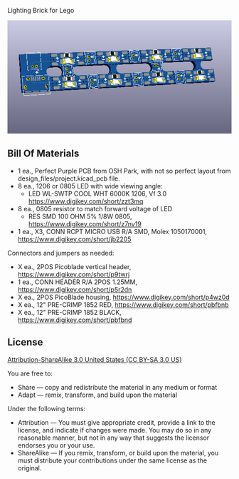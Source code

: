 Lighting Brick for Lego

![Picture](images/project.png) 


Bill Of Materials
----------------
  
- 1 ea., Perfect Purple PCB from OSH Park, with not so perfect layout from design_files/project.kicad_pcb file.
- 8 ea., 1206 or 0805 LED with wide viewing angle:
	- LED WL-SWTP COOL WHT 6000K 1206, Vf 3.0 https://www.digikey.com/short/zzt3mq
- 8 ea., 0805 resistor to match forward voltage of LED
	- RES SMD 100 OHM 5% 1/8W 0805, https://www.digikey.com/short/z7nv19
- 1 ea., X3, CONN RCPT MICRO USB R/A SMD, Molex 1050170001, https://www.digikey.com/short/jb2205

Connectors and jumpers as needed:
- X ea., 2POS Picoblade vertical header, https://www.digikey.com/short/p9twrj
- 1 ea., CONN HEADER R/A 2POS 1.25MM, https://www.digikey.com/short/p5r2dn
- X ea., 2POS PicoBlade housing, https://www.digikey.com/short/p4wz0d
- X ea., 12" PRE-CRIMP 1852 RED, https://www.digikey.com/short/pbfbnb
- X ea., 12" PRE-CRIMP 1852 BLACK, https://www.digikey.com/short/pbfbnd


License
----------------
[Attribution-ShareAlike 3.0 United States (CC BY-SA 3.0 US)](https://creativecommons.org/licenses/by-sa/3.0/us/)

You are free to:

- Share — copy and redistribute the material in any medium or format
- Adapt — remix, transform, and build upon the material

Under the following terms:

- Attribution — You must give appropriate credit, provide a link to the license, and indicate if changes were made. You may do so in any reasonable manner, but not in any way that suggests the licensor endorses you or your use.
- ShareAlike — If you remix, transform, or build upon the material, you must distribute your contributions under the same license as the original.